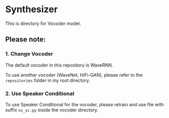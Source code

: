 # Synthesizer

This is directory for Vocoder model.

## Please note:

### 1. Change Vocoder

The default vocoder in this repository is WaveRNN.

To use another vocoder (WaveNet, HiFi-GAN), please refer to the `repositories` folder in my root directory.

### 2. Use Speaker Conditional

To use Speaker Conditional for the vocoder, please retrain and use file with suffix `xx_sc.py` inside the vocoder directory.